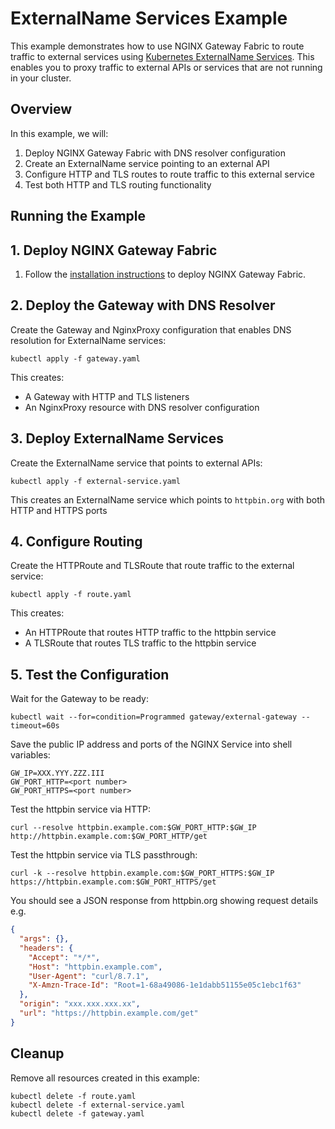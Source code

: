 # ExternalName Services Example

This example demonstrates how to use NGINX Gateway Fabric to route traffic to external services using [Kubernetes ExternalName Services](https://kubernetes.io/docs/concepts/services-networking/service/#externalname). This enables you to proxy traffic to external APIs or services that are not running in your cluster.

## Overview

In this example, we will:

1. Deploy NGINX Gateway Fabric with DNS resolver configuration
2. Create an ExternalName service pointing to an external API
3. Configure HTTP and TLS routes to route traffic to this external service
4. Test both HTTP and TLS routing functionality

## Running the Example

## 1. Deploy NGINX Gateway Fabric

1. Follow the [installation instructions](https://docs.nginx.com/nginx-gateway-fabric/install/) to deploy NGINX Gateway Fabric.

## 2. Deploy the Gateway with DNS Resolver

Create the Gateway and NginxProxy configuration that enables DNS resolution for ExternalName services:

```shell
kubectl apply -f gateway.yaml
```

This creates:

- A Gateway with HTTP and TLS listeners
- An NginxProxy resource with DNS resolver configuration

## 3. Deploy ExternalName Services

Create the ExternalName service that points to external APIs:

```shell
kubectl apply -f external-service.yaml
```

This creates an ExternalName service which points to `httpbin.org` with both HTTP and HTTPS ports

## 4. Configure Routing

Create the HTTPRoute and TLSRoute that route traffic to the external service:

```shell
kubectl apply -f route.yaml
```

This creates:

- An HTTPRoute that routes HTTP traffic to the httpbin service
- A TLSRoute that routes TLS traffic to the httpbin service

## 5. Test the Configuration

Wait for the Gateway to be ready:

```shell
kubectl wait --for=condition=Programmed gateway/external-gateway --timeout=60s
```

Save the public IP address and ports of the NGINX Service into shell variables:

```text
GW_IP=XXX.YYY.ZZZ.III
GW_PORT_HTTP=<port number>
GW_PORT_HTTPS=<port number>
```

Test the httpbin service via HTTP:

```shell
curl --resolve httpbin.example.com:$GW_PORT_HTTP:$GW_IP http://httpbin.example.com:$GW_PORT_HTTP/get
```

Test the httpbin service via TLS passthrough:

```shell
curl -k --resolve httpbin.example.com:$GW_PORT_HTTPS:$GW_IP https://httpbin.example.com:$GW_PORT_HTTPS/get
```

You should see a JSON response from httpbin.org showing request details e.g.

```json
{
  "args": {},
  "headers": {
    "Accept": "*/*",
    "Host": "httpbin.example.com",
    "User-Agent": "curl/8.7.1",
    "X-Amzn-Trace-Id": "Root=1-68a49086-1e1dabb51155e05c1ebc1f63"
  },
  "origin": "xxx.xxx.xxx.xx",
  "url": "https://httpbin.example.com/get"
}
```

## Cleanup

Remove all resources created in this example:

```shell
kubectl delete -f route.yaml
kubectl delete -f external-service.yaml
kubectl delete -f gateway.yaml
```
